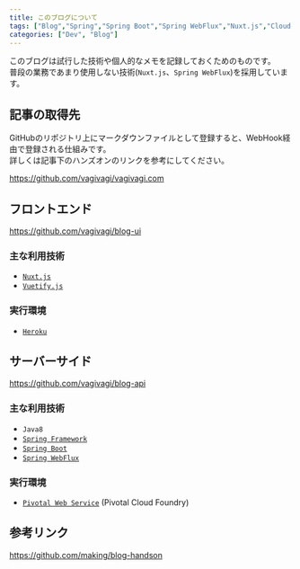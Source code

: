 ```yaml
---
title: このブログについて
tags: ["Blog","Spring","Spring Boot","Spring WebFlux","Nuxt.js","Cloud Foundry","Heroku"]
categories: ["Dev", "Blog"]
---
```


このブログは試行した技術や個人的なメモを記録しておくためのものです。  
普段の業務であまり使用しない技術(`Nuxt.js`、`Spring WebFlux`)を採用しています。

## 記事の取得先

GitHubのリポジトリ上にマークダウンファイルとして登録すると、WebHook経由で登録される仕組みです。  
詳しくは記事下のハンズオンのリンクを参考にしてください。

https://github.com/vagivagi/vagivagi.com

## フロントエンド

https://github.com/vagivagi/blog-ui

### 主な利用技術

- [`Nuxt.js`](https://ja.nuxtjs.org/guide/)
- [`Vuetify.js`](https://vuetifyjs.com/ja/)

### 実行環境

- [`Heroku`](https://jp.heroku.com/)

## サーバーサイド

https://github.com/vagivagi/blog-api

### 主な利用技術

- `Java8`
- [`Spring Framework`](https://spring.io/)
- [`Spring Boot`](https://spring.io/projects/spring-boot)
- [`Spring WebFlux`](https://docs.spring.io/spring/docs/current/spring-framework-reference/web-reactive.html)

### 実行環境

- [`Pivotal Web Service`](https://run.pivotal.io/) (Pivotal Cloud Foundry)

## 参考リンク

https://github.com/making/blog-handson
